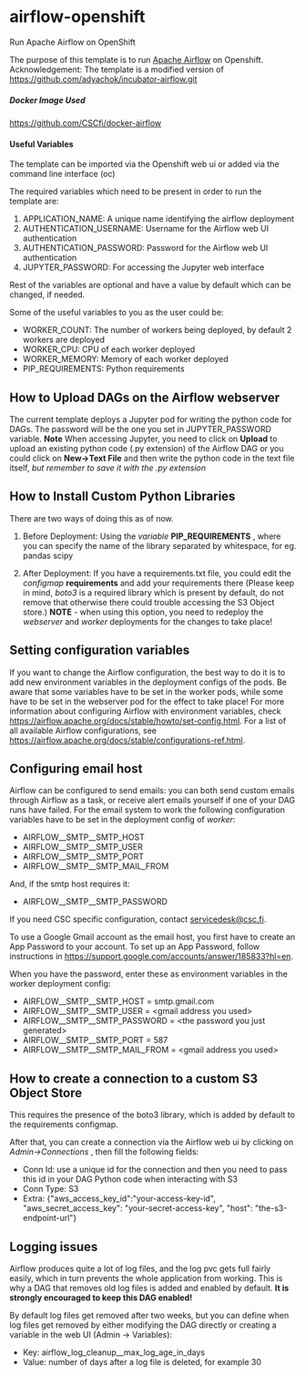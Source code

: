 # airflow-openshift
Run Apache Airflow on OpenShift

The purpose of this template is to run [Apache Airflow](https://airflow.apache.org) on Openshift. Acknowledgement: The template is a modified version of https://github.com/adyachok/incubator-airflow.git

##### Docker Image Used
https://github.com/CSCfi/docker-airflow

#### Useful Variables

The template can be imported via the Openshift web ui or added via the command line interface (oc)

The required variables which need to be present in order to run the template are:

1. APPLICATION_NAME: A unique name identifying the airflow deployment
2. AUTHENTICATION_USERNAME: Username for the Airflow web UI authentication
3. AUTHENTICATION_PASSWORD: Password for the Airflow web UI authentication
4. JUPYTER_PASSWORD: For accessing the Jupyter web interface

Rest of the variables are optional and have a value by default which can be changed, if needed.

Some of the useful variables to you as the user could be:

- WORKER_COUNT: The number of workers being deployed, by default 2 workers are deployed
- WORKER_CPU: CPU of each worker deployed
- WORKER_MEMORY: Memory of each worker deployed
- PIP_REQUIREMENTS: Python requirements

## How to Upload DAGs on the Airflow webserver

The current template deploys a Jupyter pod for writing the python code for DAGs. The password will be the one you set in JUPYTER_PASSWORD variable.
**Note** When accessing Jupyter, you need to click on **Upload** to upload an existing python code (.py extension) of the Airflow DAG or you could click on **New->Text File** and then write the python code in the text file itself, *but remember to save it with the .py extension*

## How to Install Custom Python Libraries

There are two ways of doing this as of now. 

1. Before Deployment: Using the *variable* **PIP_REQUIREMENTS** , where you can specify the name of the library separated by whitespace, for eg. pandas scipy

2. After Deployment: If you have a requirements.txt file, you could edit the *configmap* **requirements** and add your requirements there (Please keep in mind, *boto3* is a required library which is present by default, do not remove that otherwise there could trouble accessing the S3 Object store.) 
**NOTE** - when using this option, you need to redeploy the *webserver* and *worker* deployments for the changes to take place!

## Setting configuration variables
If you want to change the Airflow configuration, the best way to do it is to add new environment variables in the deployment configs of the pods. Be aware that some variables have to be set in the worker pods, while some have to be set in the webserver pod for the effect to take place! For more information about configuring Airflow with environment variables, check <https://airflow.apache.org/docs/stable/howto/set-config.html>. For a list of all available Airflow configurations, see <https://airflow.apache.org/docs/stable/configurations-ref.html>.

## Configuring email host
Airflow can be configured to send emails: you can both send custom emails through Airflow as a task, or receive alert emails yourself if one of your DAG runs have failed. For the email system to work the following configuration variables have to be set in the deployment config of *worker*:
* AIRFLOW__SMTP__SMTP_HOST
* AIRFLOW__SMTP__SMTP_USER
* AIRFLOW__SMTP__SMTP_PORT
* AIRFLOW__SMTP__SMTP_MAIL_FROM

And, if the smtp host requires it:
* AIRFLOW__SMTP__SMTP_PASSWORD

If you need CSC specific configuration, contact servicedesk@csc.fi.

To use a Google Gmail account as the email host, you first have to create an App Password to your account. To set up an App Password, follow instructions in <https://support.google.com/accounts/answer/185833?hl=en>.

When you have the password, enter these as environment variables in the worker deployment config:
* AIRFLOW__SMTP__SMTP_HOST = smtp.gmail.com
* AIRFLOW__SMTP__SMTP_USER = \<gmail address you used>
* AIRFLOW__SMTP__SMTP_PASSWORD = \<the password you just generated>
* AIRFLOW__SMTP__SMTP_PORT = 587
* AIRFLOW__SMTP__SMTP_MAIL_FROM = \<gmail address you used>

## How to create a connection to a custom S3 Object Store

This requires the presence of the boto3 library, which is added by default to the requirements configmap.

After that, you can create a connection via the Airflow web ui by clicking on *Admin->Connections* , then fill the following fields:

* Conn Id: use a unique id for the connection and then you need to pass this id in your DAG Python code when interacting with S3
* Conn Type: S3
* Extra: {"aws\_access\_key\_id":"your-access-key-id", "aws\_secret\_access\_key": "your-secret-access-key", "host": "the-s3-endpoint-url"}

## Logging issues
Airflow produces quite a lot of log files, and the log pvc gets full fairly easily, which in turn prevents the whole application from working. This is why a DAG that removes old log files is added and enabled by default. **It is strongly encouraged to keep this DAG enabled!**

By default log files get removed after two weeks, but you can define when log files get removed by either modifying the DAG directly or creating a variable in the web UI (Admin -> Variables):

* Key: airflow_log_cleanup__max_log_age_in_days
* Value: number of days after a log file is deleted, for example 30